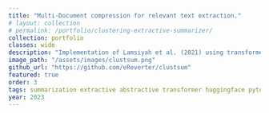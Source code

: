 ```yaml
---
title: "Multi-Document compression for relevant text extraction."
# layout: collection
# permalink: /portfolio/clustering-extractive-summarizer/
collection: portfolio
classes: wide
description: "Implementation of Lamsiyah et al. (2021) using transformer embeddings and gzip compression for text extraction."
image_path: "/assets/images/clustsum.png"
github_url: "https://github.com/eReverter/clustsum"
featured: true
order: 3
tags: summarization extractive abstractive transformer huggingface pytorch python
year: 2023
---
```

